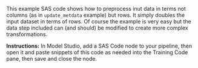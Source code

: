 This example SAS code shows how to preprocess inut data in terms not columns
(as in ```update_metdata``` example) but rows. It simply doubles the input 
dataset in terms of rows. Of course the example is very easy but the data step
included can (and should) be modified to create more complex transformations.

**Instructions:** In Model Studio, add a SAS Code node to your pipeline, 
then open it and paste snippets of this code as needed into the Training Code 
pane, then save and close the node. 
